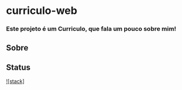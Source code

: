 # curriculo-web
### Este projeto é um Curriculo, que fala um pouco sobre mim!

## Sobre

## Status
[![stack]]()
